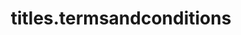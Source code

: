 ---
# You don't need to edit this file, it's empty on purpose.
# Edit theme's home layout instead if you wanna make some changes
# See: https://jekyllrb.com/docs/themes/#overriding-theme-defaults
title: titles.termsandconditions
pageTitle: termsandconditions.title
layout: policies/termsandconditions
permalink: /termsandconditions/
---